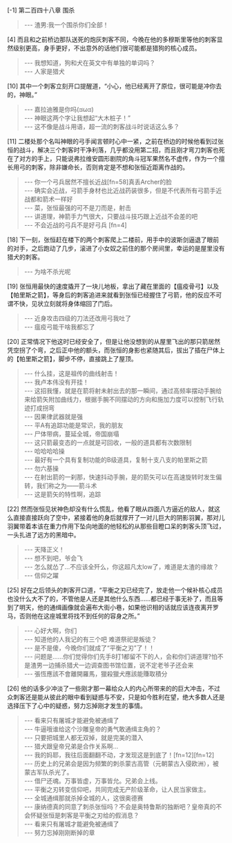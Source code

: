 
[-1] 第二百四十八章 围杀
>--- 渣男:我一个围杀你们全部！<br>

[4] 而且和之前桥边那队送死的炮灰刺客不同，今晚在他的多穆斯里等他的刺客显然级别更高，身手更好，不出意外的话他们很可能都是猎狗的核心成员。
>--- 我想知道，狗和犬在英文中有单独的单词吗？<br>
>--- 人家是猎犬<br>

[10] 其中一个刺客立刻开口提醒道，“小心，他已经离开了原位，很可能是冲你去的，神眼。”
>--- 嘉拉迪雅是你吗(ಡωಡ)<br>
>--- 神眼这两个字让我想起“大木桩子！”<br>
>--- 这不像是战斗用语，超一流的刺客战斗时说话这么多？<br>

[11] 二楼处那个名叫神眼的弓手闻言顿时心中一紧，之前在桥边的时候他看到过张恒的战斗，解决三个刺客时干净利落，几乎都没用第二招，而且刚才弯刀刺客也死在了对方的手上，只能说弗拉维安圆形剧院的角斗冠军果然名不虚传，作为一个擅长用弓的刺客，除非嫌命长，否则肯定是不想和张恒近距离作战的。
>--- 你一个弓兵居然不擅长近战[fn=58]真丢Archer的脸<br>
>--- 确实会近战，弓箭手身材也比近战药装很多，但是不代表所有弓箭手近战都和箭术一样好<br>
>--- 菜，张恒最强的可不是刀而是，射击<br>
>--- 讲道理，神箭手力气很大，只要战斗技巧跟上近战不会差的吧<br>
>--- 不会近战的弓兵不是好弓兵 [fn=4]<br>

[18] 下一刻，张恒赶在楼下的两个刺客爬上二楼前，用手中的波斯剑逼退了眼前的对手，之后跑动了几步，滚进了小女奴之前住的那个房间里，幸运的是屋里没有猎犬的刺客。
>--- 为啥不杀光呢<br>

[19] 张恒用最快的速度撬开了一块儿地板，拿出了藏在里面的【瘟疫骨弓】以及【帕里斯之箭】，等身后的刺客追进来就看到张恒已经握住了弓箭，他的反应不可谓不快，见状立刻就将身体缩回了门后。
>--- 近身攻击四级的刀法还改用弓我吐了<br>
>--- 瘟疫弓能干啥我都忘了<br>

[20] 正常情况下他这时已经安全了，但是让他没想到的从屋里飞出的那只箭居然凭空拐了个弯，之后正中他的额头，而张恒的身影也紧随其后，拔出了插在尸体上的【帕里斯之箭】，脚步不停，直接跳上了屋顶。
>--- 什么挂，这是祖传的曲线射击！<br>
>--- 我卢本伟没有开挂！<br>
>--- 这招我懂，就是在箭将射未射出去的那一瞬间，通过高频率摆动手腕给来给箭矢附加曲线力，根据手腕不同摆动的方向和施加力度可以控制飞行轨迹打成拐弯<br>
>--- 因果律武器就是强<br>
>--- 平A有追踪功能是常识，我的朋友<br>
>--- 尸体带病，蔓延全城，帝国崩塌<br>
>--- 这只箭最变态的一点就是可回收，一般的道具都有次数限制<br>
>--- 哈哈哈哈操<br>
>--- 最好有一个具有复制功能的B级道具，复制十支八支的帕里斯之箭<br>
>--- 勿六基操<br>
>--- 在射出箭的一刹那，快速抖动手腕，是的箭矢可以在高速旋转时发生偏转，我们称之为——箭斗术<br>
>--- 这是箭矢的特性啊，追踪<br>

[22] 然而张恒见状神色却没有什么慌乱，他看了眼从四面八方逼近的敌人，就这么直接直接跃向了空中，紧接着他的身后就撑开了一对儿巨大的阴影羽翼，那对儿羽翼带着本该在重力作用下坠向地面的他轻松的从那些目瞪口呆的刺客头顶飞过，一头扎进了远方的黑暗中。
>--- 天降正义！<br>
>--- 想不到吧，爷会飞<br>
>--- 怎么就怂了…不应该全歼么，你这超凡太low了，难道是太渣的缘故？<br>
>--- 信仰之躍<br>

[25] 好在之后领头的刺客开口道，“平衡之刃已经完了，放走他一个候补核心成员也没什么大不了的，不管他是人还是其他什么东西……都已经于事无补了，而且等到了明天，他的通缉画像就会遍布大街小巷，如果他识相的话就应该连夜离开罗马，否则他在这座城里将找不到任何的容身之所。”
>--- 心好大啊，你们<br>
>--- 知道他的人我记的有三个吧  难道祭祀是叛徒？<br>
>--- 是不是傻，今晚你们就成了“平衡之刃”了！！<br>
>--- 问题是……你们觉得你们先手8打1都留不下的人，会和你们讲道理?怕不是渣男一边捕杀猎犬一边调查图书馆位置，说不定老爷子还会来<br>
>--- 張恆應該不會離開羅馬，獵殺獵犬應該能賺取積分<br>

[26] 他的话多少冲淡了一些刚才那一幕给众人的内心所带来的的巨大冲击，不过众刺客还是能从彼此的眼中看到疑惑与不安，只是如今胜利在望，绝大多数人还是选择压下了心中的疑惑，努力忘掉刚才发生的事情。
>--- 看来只有屠城才能避免被通缉了<br>
>--- 牛逼哦谁给这个沙雕皇帝的勇气敢通缉主角的？<br>
>--- 只要把城里人都无双掉，就是完美的潜入<br>
>--- 猎犬跟皇帝兄弟是合作关系啊…<br>
>--- 我的妈耶，我往后面翻翻不动，才发现这是到底了！[fn=12][fn=12]<br>
>--- 历史上的兄弟会是因为频繁的刺杀蒙古高管（元朝蒙古入侵欧洲），被蒙古军队杀光了。<br>
>--- 借尸还魂。万事皆虚，万事皆允。兄弟会上线。<br>
>--- 平衡之刃转变信仰吧，共同完成无产阶级革命，让人民当家做主。<br>
>--- 全城通缉那就杀掉全城的人，这很奥德赛<br>
>--- 康纳德真的同意了刺杀张恒吗？不会是奥特鲁斯的独断吧？皇帝真的不会怀疑张恒是刺客是平衡之刃给的假消息？<br>
>--- 看来只有屠城才能避免被通缉了<br>
>--- 努力忘掉刚刚断掉的章<br>
